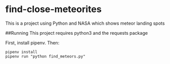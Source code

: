 # find-close-meteorites
This is a project using Python and NASA which shows meteor landing spots

##Running
This project requires python3 and the requests package

First, install pipenv. Then:

```
pipenv install
pipenv run "python find_meteors.py"
```

